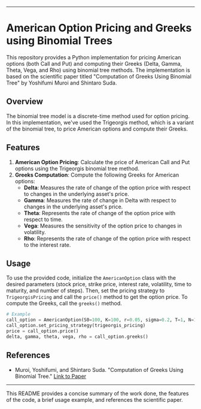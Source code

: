 
---

# American Option Pricing and Greeks using Binomial Trees

This repository provides a Python implementation for pricing American options (both Call and Put) and computing their Greeks (Delta, Gamma, Theta, Vega, and Rho) using binomial tree methods. The implementation is based on the scientific paper titled "Computation of Greeks Using Binomial Tree" by Yoshifumi Muroi and Shintaro Suda.

## Overview

The binomial tree model is a discrete-time method used for option pricing. In this implementation, we've used the Trigeorgis method, which is a variant of the binomial tree, to price American options and compute their Greeks.

## Features

1. **American Option Pricing**: Calculate the price of American Call and Put options using the Trigeorgis binomial tree method.
2. **Greeks Computation**: Compute the following Greeks for American options:
   - **Delta**: Measures the rate of change of the option price with respect to changes in the underlying asset's price.
   - **Gamma**: Measures the rate of change in Delta with respect to changes in the underlying asset's price.
   - **Theta**: Represents the rate of change of the option price with respect to time.
   - **Vega**: Measures the sensitivity of the option price to changes in volatility.
   - **Rho**: Represents the rate of change of the option price with respect to the interest rate.

## Usage

To use the provided code, initialize the `AmericanOption` class with the desired parameters (stock price, strike price, interest rate, volatility, time to maturity, and number of steps). Then, set the pricing strategy to `TrigeorgisPricing` and call the `price()` method to get the option price. To compute the Greeks, call the `greeks()` method.

```python
# Example
call_option = AmericanOption(S0=100, K=100, r=0.05, sigma=0.2, T=1, N=100, option_type='C')
call_option.set_pricing_strategy(trigeorgis_pricing)
price = call_option.price()
delta, gamma, theta, vega, rho = call_option.greeks()
```

## References

- Muroi, Yoshifumi, and Shintaro Suda. "Computation of Greeks Using Binomial Tree." [Link to Paper](https://pdfs.semanticscholar.org/6361/964cbcf2576ec3dbb3641eb2d4dde9c4c1d0.pdf)

---

This README provides a concise summary of the work done, the features of the code, a brief usage example, and references the scientific paper. 

